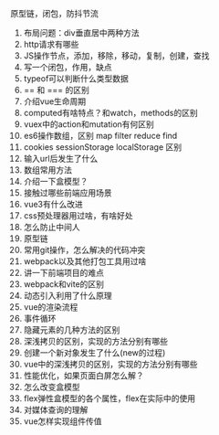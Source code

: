 原型链，闭包，防抖节流

1. 布局问题：div垂直居中两种方法
2. http请求有哪些
3. JS操作节点，添加，移除，移动，复制，创建，查找
4. 写一个闭包，作用，缺点
5. typeof可以判断什么类型数据
6. == 和 === 的区别
7. 介绍vue生命周期
8. computed有啥特点？和watch，methods的区别
9. vuex中的action和mutation有何区别
10. es6操作数组，区别 map filter reduce find
11. cookies sessionStorage localStorage 区别
12. 输入url后发生了什么
13. 数组常用方法
14. 介绍一下盒模型？
15. 接触过哪些前端应用场景
16. vue3有什么改进
17. css预处理器用过啥，有啥好处
18. 怎么防止中间人
19. 原型链
20. 常用git操作，怎么解决的代码冲突
21. webpack以及其他打包工具用过啥
22. 讲一下前端项目的难点
23. webpack和vite的区别
24. 动态引入利用了什么原理
25. vue的渲染流程
26. 事件循环
27. 隐藏元素的几种方法的区别
28. 深浅拷贝的区别，实现的方法分别有哪些
29. 创建一个新对象发生了什么(new的过程)
30. vue中的深浅拷贝的区别，实现的方法分别有哪些
31. 性能优化，如果页面白屏怎么解？
32. 怎么改变盒模型
33. flex弹性盒模型的各个属性，flex在实际中的使用
34. 对媒体查询的理解
35. vue怎样实现组件传值